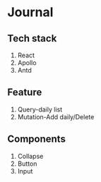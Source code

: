# Journal

## Tech stack

1.  React
2.  Apollo
3.  Antd

## Feature

1.  Query-daily list
2.  Mutation-Add daily/Delete

## Components

1.  Collapse
2.  Button
3.  Input
